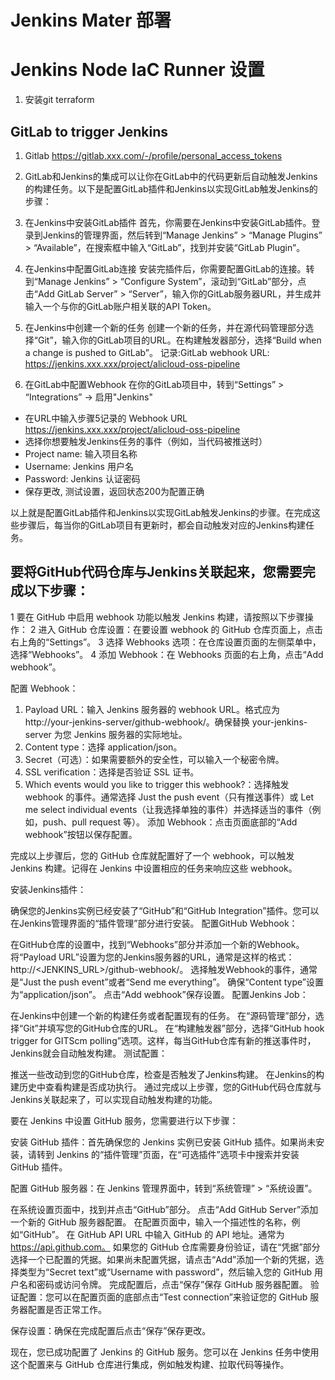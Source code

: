 # Jenkins Mater 部署

# Jenkins Node IaC Runner 设置
1. 安装git terraform

## GitLab to trigger Jenkins

1. Gitlab https://gitlab.xxx.com/-/profile/personal_access_tokens 

2. GitLab和Jenkins的集成可以让你在GitLab中的代码更新后自动触发Jenkins的构建任务。以下是配置GitLab插件和Jenkins以实现GitLab触发Jenkins的步骤：
3. 在Jenkins中安装GitLab插件
首先，你需要在Jenkins中安装GitLab插件。登录到Jenkins的管理界面，然后转到“Manage Jenkins” > “Manage Plugins” > “Available”，在搜索框中输入“GitLab”，找到并安装“GitLab Plugin”。
4. 在Jenkins中配置GitLab连接
安装完插件后，你需要配置GitLab的连接。转到“Manage Jenkins” > “Configure System”，滚动到“GitLab”部分，点击“Add GitLab Server” > “Server”，输入你的GitLab服务器URL，并生成并输入一个与你的GitLab账户相关联的API Token。
5. 在Jenkins中创建一个新的任务
创建一个新的任务，并在源代码管理部分选择“Git”，输入你的GitLab项目的URL。在构建触发器部分，选择“Build when a change is pushed to GitLab”。
记录:GitLab webhook URL: https://jenkins.xxx.xxx/project/alicloud-oss-pipeline
6. 在GitLab中配置Webhook
在你的GitLab项目中，转到“Settings” > “Integrations” -> 启用"Jenkins"
- 在URL中输入步骤5记录的 Webhook URL https://jenkins.xxx.xxx/project/alicloud-oss-pipeline
- 选择你想要触发Jenkins任务的事件（例如，当代码被推送时）
- Project name: 输入项目名称
- Username: Jenkins 用户名
- Password: Jenkins 认证密码
- 保存更改, 测试设置，返回状态200为配置正确

以上就是配置GitLab插件和Jenkins以实现GitLab触发Jenkins的步骤。在完成这些步骤后，每当你的GitLab项目有更新时，都会自动触发对应的Jenkins构建任务。

## 要将GitHub代码仓库与Jenkins关联起来，您需要完成以下步骤：

1 要在 GitHub 中启用 webhook 功能以触发 Jenkins 构建，请按照以下步骤操作：
2 进入 GitHub 仓库设置：在要设置 webhook 的 GitHub 仓库页面上，点击右上角的“Settings”。
3 选择 Webhooks 选项：在仓库设置页面的左侧菜单中，选择“Webhooks”。
4 添加 Webhook：在 Webhooks 页面的右上角，点击“Add webhook”。

配置 Webhook：

1. Payload URL：输入 Jenkins 服务器的 webhook URL。格式应为 http://your-jenkins-server/github-webhook/。确保替换 your-jenkins-server 为您 Jenkins 服务器的实际地址。
2. Content type：选择 application/json。
3. Secret（可选）：如果需要额外的安全性，可以输入一个秘密令牌。
4. SSL verification：选择是否验证 SSL 证书。
5. Which events would you like to trigger this webhook?：选择触发 webhook 的事件。通常选择 Just the push event（只有推送事件）或 Let me select individual events（让我选择单独的事件）并选择适当的事件（例如，push、pull request 等）。
添加 Webhook：点击页面底部的“Add webhook”按钮以保存配置。

完成以上步骤后，您的 GitHub 仓库就配置好了一个 webhook，可以触发 Jenkins 构建。记得在 Jenkins 中设置相应的任务来响应这些 webhook。


安装Jenkins插件：

确保您的Jenkins实例已经安装了“GitHub”和“GitHub Integration”插件。您可以在Jenkins管理界面的“插件管理”部分进行安装。
配置GitHub Webhook：

在GitHub仓库的设置中，找到“Webhooks”部分并添加一个新的Webhook。
将“Payload URL”设置为您的Jenkins服务器的URL，通常是这样的格式：http://<JENKINS_URL>/github-webhook/。
选择触发Webhook的事件，通常是“Just the push event”或者“Send me everything”。
确保“Content type”设置为“application/json”。
点击“Add webhook”保存设置。
配置Jenkins Job：

在Jenkins中创建一个新的构建任务或者配置现有的任务。
在“源码管理”部分，选择“Git”并填写您的GitHub仓库的URL。
在“构建触发器”部分，选择“GitHub hook trigger for GITScm polling”选项。这样，每当GitHub仓库有新的推送事件时，Jenkins就会自动触发构建。
测试配置：

推送一些改动到您的GitHub仓库，检查是否触发了Jenkins构建。
在Jenkins的构建历史中查看构建是否成功执行。
通过完成以上步骤，您的GitHub代码仓库就与Jenkins关联起来了，可以实现自动触发构建的功能。

要在 Jenkins 中设置 GitHub 服务，您需要进行以下步骤：

安装 GitHub 插件：首先确保您的 Jenkins 实例已安装 GitHub 插件。如果尚未安装，请转到 Jenkins 的“插件管理”页面，在“可选插件”选项卡中搜索并安装 GitHub 插件。

配置 GitHub 服务器：在 Jenkins 管理界面中，转到“系统管理” > “系统设置”。

在系统设置页面中，找到并点击“GitHub”部分。
点击“Add GitHub Server”添加一个新的 GitHub 服务器配置。
在配置页面中，输入一个描述性的名称，例如“GitHub”。
在 GitHub API URL 中输入 GitHub 的 API 地址。通常为 https://api.github.com。
如果您的 GitHub 仓库需要身份验证，请在“凭据”部分选择一个已配置的凭据。如果尚未配置凭据，请点击“Add”添加一个新的凭据，选择类型为“Secret text”或“Username with password”，然后输入您的 GitHub 用户名和密码或访问令牌。
完成配置后，点击“保存”保存 GitHub 服务器配置。
验证配置：您可以在配置页面的底部点击“Test connection”来验证您的 GitHub 服务器配置是否正常工作。

保存设置：确保在完成配置后点击“保存”保存更改。

现在，您已成功配置了 Jenkins 的 GitHub 服务。您可以在 Jenkins 任务中使用这个配置来与 GitHub 仓库进行集成，例如触发构建、拉取代码等操作。
